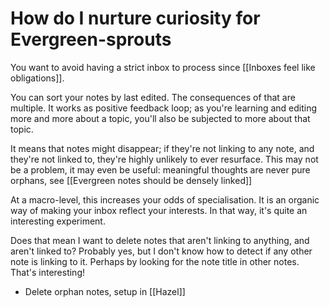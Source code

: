 # How do I nurture curiosity for Evergreen-sprouts
You want to avoid having a strict inbox to process since [[Inboxes feel like obligations]].

You can sort your notes by last edited. The consequences of that are multiple. It works as positive feedback loop; as you're learning and editing more and more about a topic, you'll also be subjected to more about that topic.

It means that notes might disappear; if they're not linking to any note, and they're not linked to, they're highly unlikely to ever resurface. This may not be a problem, it may even be useful: meaningful thoughts are never pure orphans, see [[Evergreen notes should be densely linked]]

At a macro-level, this increases your odds of specialisation. It is an organic way of making your inbox reflect your interests. In that way, it's quite an interesting experiment.

Does that mean I want to delete notes that aren't linking to anything, and aren't linked to? Probably yes, but I don't know how to detect if any other note is linking to it. Perhaps by looking for the note title in other notes. That's interesting!
- Delete orphan notes, setup in [[Hazel]]

<!-- #Life -->

<!-- {BearID:4A6132D3-781C-4337-8AA3-EDDFEDD07411-15756-00001303AC012C4A} -->
